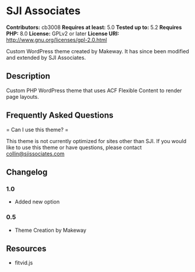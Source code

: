 # SJI Associates
**Contributors:** cb3008
**Requires at least:** 5.0
**Tested up to:** 5.2
**Requires PHP:** 8.0
**License:** GPLv2 or later
**License URI:** http://www.gnu.org/licenses/gpl-2.0.html

Custom WordPress theme created by Makeway. It has since been modified and extended by SJI Associates.

## Description
Custom PHP WordPress theme that uses ACF Flexible Content to render page layouts.

## Frequently Asked Questions

= Can I use this theme? =

This theme is not currently optimized for sites other than SJI. If you would like to use this theme or have questions, please contact collin@sjissociates.com

## Changelog

### 1.0
* Added new option

### 0.5
* Theme Creation by Makeway


## Resources
* fitvid.js

